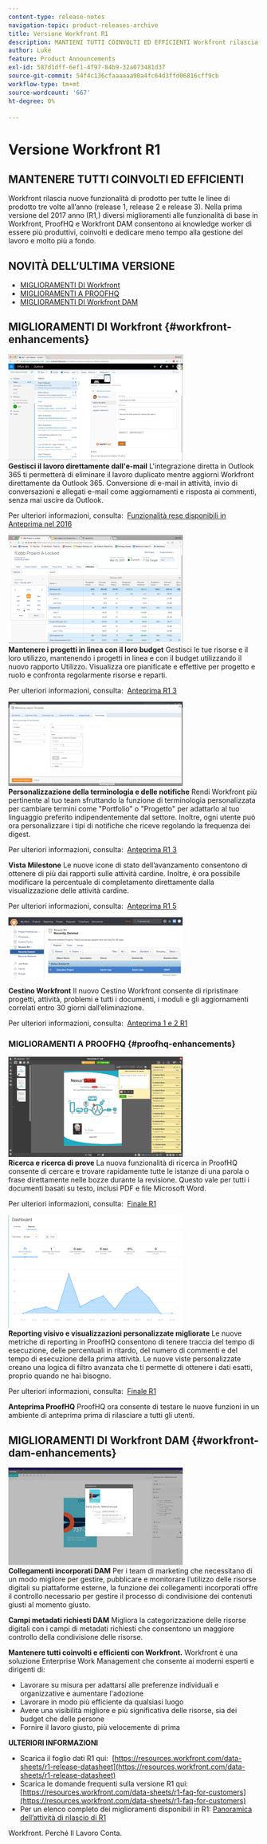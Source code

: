 ```yaml
---
content-type: release-notes
navigation-topic: product-releases-archive
title: Versione Workfront R1
description: MANTIENI TUTTI COINVOLTI ED EFFICIENTI Workfront rilascia nuove funzionalità di prodotto a tutte le linee di prodotto tre volte all’anno (release 1, release 2 e release 3). Nella prima versione del 2017 anno (R1,) diversi miglioramenti alle funzionalità di base in Workfront, ProofHQ e Workfront DAM consentono ai knowledge worker di essere più produttivi, coinvolti e dedicare meno tempo alla gestione del lavoro e molto più a fondo.
author: Luke
feature: Product Announcements
exl-id: 587d1dff-6ef1-4f97-84b9-32a073481d37
source-git-commit: 54f4c136cfaaaaaa90a4fc64d3ffd06816cff9cb
workflow-type: tm+mt
source-wordcount: '667'
ht-degree: 0%

---
```


# Versione Workfront R1

## MANTENERE TUTTI COINVOLTI ED EFFICIENTI

Workfront rilascia nuove funzionalità di prodotto per tutte le linee di prodotto tre volte all’anno (release 1, release 2 e release 3). Nella prima versione del 2017 anno (R1,) diversi miglioramenti alle funzionalità di base in Workfront, ProofHQ e Workfront DAM consentono ai knowledge worker di essere più produttivi, coinvolti e dedicare meno tempo alla gestione del lavoro e molto più a fondo.

## NOVITÀ DELL’ULTIMA VERSIONE

* [MIGLIORAMENTI DI Workfront](#workfront-enhancements)
* [MIGLIORAMENTI A PROOFHQ](#proofhq-enhancements)
* [MIGLIORAMENTI DI Workfront DAM](#workfront-dam-enhancements)

## MIGLIORAMENTI DI Workfront {#workfront-enhancements}

![Outlook_365_Integration_1.png](assets/outlook-365-integration-1-350x212.png)\
**Gestisci il lavoro direttamente dall&#39;e-mail**
L&#39;integrazione diretta in Outlook 365 ti permetterà di eliminare il lavoro duplicato mentre aggiorni Workfront direttamente da Outlook 365. Conversione di e-mail in attività, invio di conversazioni e allegati e-mail come aggiornamenti e risposta ai commenti, senza mai uscire da Outlook.

Per ulteriori informazioni, consulta:  [Funzionalità rese disponibili in Anteprima nel 2016](../../../../product-announcements/product-releases/quarterly-release-archive/r1-release-activity/available-in-preview-in-2016.md)

![](assets/mceclip0-350x218.png)\
**Mantenere i progetti in linea con il loro budget**
Gestisci le tue risorse e il loro utilizzo, mantenendo i progetti in linea e con il budget utilizzando il nuovo rapporto Utilizzo. Visualizza ore pianificate e effettive per progetto e ruolo e confronta regolarmente risorse e reparti.

Per ulteriori informazioni, consulta:  [Anteprima R1 3](../../../../product-announcements/product-releases/quarterly-release-archive/r1-release-activity/r1-preview-3.md)

![](assets/mceclip1-350x169.png)\
**Personalizzazione della terminologia e delle notifiche**
Rendi Workfront più pertinente al tuo team sfruttando la funzione di terminologia personalizzata per cambiare termini come &quot;Portfolio&quot; o &quot;Progetto&quot; per adattarlo al tuo linguaggio preferito indipendentemente dal settore. Inoltre, ogni utente può ora personalizzare i tipi di notifiche che riceve regolando la frequenza dei digest.

Per ulteriori informazioni, consulta:  [Anteprima R1 3](../../../../product-announcements/product-releases/quarterly-release-archive/r1-release-activity/r1-preview-3.md)

**Vista Milestone**
Le nuove icone di stato dell’avanzamento consentono di ottenere di più dai rapporti sulle attività cardine. Inoltre, è ora possibile modificare la percentuale di completamento direttamente dalla visualizzazione delle attività cardine.

Per ulteriori informazioni, consulta:  [Anteprima R1 5](../../../../product-announcements/product-releases/quarterly-release-archive/r1-release-activity/r1-preview-5.md)

![](assets/mceclip3-350x122.png)

**Cestino Workfront**
Il nuovo Cestino Workfront consente di ripristinare progetti, attività, problemi e tutti i documenti, i moduli e gli aggiornamenti correlati entro 30 giorni dall’eliminazione.

Per ulteriori informazioni, consulta:  [Anteprima 1 e 2 R1](../../../../product-announcements/product-releases/quarterly-release-archive/r1-release-activity/r1-peview-1-and-2.md)

### MIGLIORAMENTI A PROOFHQ {#proofhq-enhancements}

![](assets/mceclip4-350x201.png)\
**Ricerca e ricerca di prove**
La nuova funzionalità di ricerca in ProofHQ consente di cercare e trovare rapidamente tutte le istanze di una parola o frase direttamente nelle bozze durante la revisione. Questo vale per tutti i documenti basati su testo, inclusi PDF e file Microsoft Word.

Per ulteriori informazioni, consulta:  [Finale R1](../../../../product-announcements/product-releases/quarterly-release-archive/r1-release-activity/r1-final.md)

![](assets/mceclip5-350x226.png)\
**Reporting visivo e visualizzazioni personalizzate migliorate**
Le nuove metriche di reporting in ProofHQ consentono di tenere traccia del tempo di esecuzione, delle percentuali in ritardo, del numero di commenti e del tempo di esecuzione della prima attività. Le nuove viste personalizzate creano una logica di filtro avanzata che ti permette di ottenere i dati esatti, proprio quando ne hai bisogno.

Per ulteriori informazioni, consulta:  [Finale R1](../../../../product-announcements/product-releases/quarterly-release-archive/r1-release-activity/r1-final.md)

**Anteprima ProofHQ**
ProofHQ ora consente di testare le nuove funzioni in un ambiente di anteprima prima di rilasciare a tutti gli utenti.

## MIGLIORAMENTI DI Workfront DAM {#workfront-dam-enhancements}

![](assets/mceclip6-350x195.png)\
**Collegamenti incorporati DAM**
Per i team di marketing che necessitano di un modo migliore per gestire, pubblicare e monitorare l’utilizzo delle risorse digitali su piattaforme esterne, la funzione dei collegamenti incorporati offre il controllo necessario per gestire il processo di condivisione dei contenuti giusti al momento giusto.

**Campi metadati richiesti DAM**
Migliora la categorizzazione delle risorse digitali con i campi di metadati richiesti che consentono un maggiore controllo della condivisione delle risorse.

**Mantenere tutti coinvolti e efficienti con Workfront.**
Workfront è una soluzione Enterprise Work Management che consente ai moderni esperti e dirigenti di:

* Lavorare su misura per adattarsi alle preferenze individuali e organizzative e aumentare l&#39;adozione
* Lavorare in modo più efficiente da qualsiasi luogo
* Avere una visibilità migliore e più significativa delle risorse, sia dei budget che delle persone
* Fornire il lavoro giusto, più velocemente di prima

**ULTERIORI INFORMAZIONI**

* Scarica il foglio dati R1 qui:  [https://resources.workfront.com/data-sheets/r1-release-datasheet](https://resources.workfront.com/data-sheets/r1-release-datasheet)
* Scarica le domande frequenti sulla versione R1 qui: [https://resources.workfront.com/data-sheets/r1-faq-for-customers](https://resources.workfront.com/data-sheets/r1-faq-for-customers)
* Per un elenco completo dei miglioramenti disponibili in R1: [Panoramica dell’attività di rilascio di R1](../../../../product-announcements/product-releases/quarterly-release-archive/r1-release-activity/r1-release-activity-overview.md)

Workfront. Perché Il Lavoro Conta.
